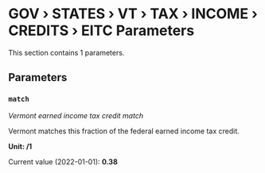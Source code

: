 # GOV › STATES › VT › TAX › INCOME › CREDITS › EITC Parameters

This section contains 1 parameters.

## Parameters

### `match`
*Vermont earned income tax credit match*

Vermont matches this fraction of the federal earned income tax credit.

**Unit: /1**

Current value (2022-01-01): **0.38**

